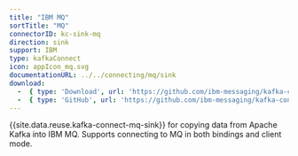 ```yaml
---
title: "IBM MQ"
sortTitle: "MQ"
connectorID: kc-sink-mq
direction: sink
support: IBM
type: kafkaConnect
icon: appIcon_mq.svg
documentationURL: ../../connecting/mq/sink
download:
  -  { type: 'Download', url: 'https://github.com/ibm-messaging/kafka-connect-mq-sink/releases/download/v1.3.0/kafka-connect-mq-sink-1.3.0-jar-with-dependencies.jar' }
  -  { type: 'GitHub', url: 'https://github.com/ibm-messaging/kafka-connect-mq-sink' }
---
```


{{site.data.reuse.kafka-connect-mq-sink}} for copying data from Apache Kafka into IBM&nbsp;MQ. Supports connecting to MQ in both bindings and client mode.

